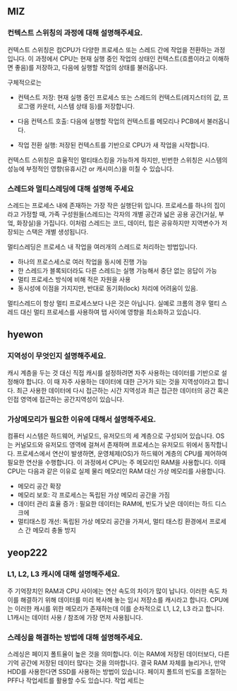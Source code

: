 ## MIZ

### 컨텍스트 스위칭의 과정에 대해 설명해주세요.

컨텍스트 스위칭은 컴CPU가 다양한 프로세스 또는 스레드 간에 작업을 전환하는 과정입니다. 이 과정에서 CPU는 현재 실행 중인 작업의 상태인 컨텍스트(흐름이라고 이해하면 좋음)를 저장하고, 다음에 실행할 작업의 상태를 불러옵니다.

구체적으로는

- 컨텍스트 저장: 현재 실행 중인 프로세스 또는 스레드의 컨텍스트(레지스터의 값, 프로그램 카운터, 시스템 상태 등)를 저장합니다.

- 다음 컨텍스트 호출: 다음에 실행할 작업의 컨텍스트를 메모리나 PCB에서 불러옵니다.

- 작업 전환 실행: 저장된 컨텍스트를 기반으로 CPU가 새 작업을 시작합니다.

컨텍스트 스위칭은 효율적인 멀티태스킹을 가능하게 하지만, 빈번한 스위칭은 시스템의 성능에 부정적인 영향(유휴시간 or 캐시미스)을 미칠 수 있습니다.

### 스레드와 멀티스레딩에 대해 설명해 주세요

스레드는 프로세스 내에 존재하는 가장 작은 실행단위 입니다.
프로세스를 하나의 집이라고 가정할 때, 가족 구성원들(스레드)는 각자의 개별 공간과 넓은 공용 공간(거실, 부엌, 화장실)을 가집니다.
이처럼 스레드는 코드, 데이터, 힙은 공유하지만 지역변수가 저장되는 스택은 개별 생성됩니다.

멀티스레딩은 프로세스 내 작업을 여러개의 스레드로 처리하는 방법입니다.

- 하나의 프로스세스로 여러 작업을 동시에 진행 가능
- 한 스레드가 블록되더라도 다른 스레드는 실행 가능해서 중단 없는 응답이 가능
- 멀티 프로세스 방식에 비해 적은 자원을 사용
- 동시성에 이점을 가지지만, 반대로 동기화(lock) 처리에 어려움이 있음.

멀티스레드이 항상 멀티 프로세스보다 나은 것은 아닙니다. 실예로 크롬의 경우 멀티 스레드 대신 멀티 프로세스를 사용하여 탭 사이에 영향을 최소화하고 있습니다.

## hyewon

### 지역성이 무엇인지 설명해주세요.

캐시 계층을 두는 것 대신 직접 캐시를 설정하려면 자주 사용하는 데이터를 기반으로 설정해야 합니다. 이 때 자주 사용하는 데이터에 대한 근거가 되는 것을 지역성이라고 합니다. 최근 사용한 데이터에 다시 접근하는 시간 지역성과 최근 접근한 데이터의 공간 혹은 인접 영역에 접근하는 공간지역성이 있습니다.

### 가상메모리가 필요한 이유에 대해서 설명해주세요.

컴퓨터 시스템은 하드웨어, 커널모드, 유저모드의 세 계층으로 구성되어 있습니다. OS는 커널모드와 유저모드 영역에 걸쳐서 존재하며 프로세스는 유저모드 위에서 동작합니다. 프로세스에서 연산이 발생하면, 운영체제(OS)가 하드웨어 계층의 CPU를 제어하여 필요한 연산을 수행합니다. 이 과정에서 CPU는 주 메모리인 RAM을 사용합니다. 이때 CPU는 다음과 같은 이유로 실제 물리 메모리인 RAM 대신 가상 메모리를 사용합니다.

- 메모리 공간 확장
- 메모리 보호: 각 프로세스는 독립된 가상 메모리 공간을 가짐
- 데이터 관리 효율 증가 : 필요한 데이터는 RAM에, 빈도가 낮은 데이터는 하드 디스크에
- 멀티태스킹 개선: 독립된 가상 메모리 공간을 가져서, 멀티 태스킹 환경에서 프로세스 간 메모리 충돌 방지

## yeop222

### L1, L2, L3 캐시에 대해 설명해주세요.

주 기억장치인 RAM과 CPU 사이에는 연산 속도의 차이가 많이 납니다. 이러한 속도 차이를 해결하기 위해 데이터를 미리 복사해 놓는 임시 저장소를 캐시라고 합니다.
CPU에는 이러한 캐시를 위한 메모리가 존재하는데 이를 순차적으로 L1, L2, L3 라고 합니다.
L1캐시는 데이터 사용 / 참조에 가장 먼저 사용됩니다.

### 스레싱을 해결하는 방법에 대해 설명해주세요.

스레싱은 페이지 폴트율이 높은 것을 의미합니다. 이는 RAM에 저장된 데이터보다, 다른 기억 공간에 저장된 데이터 많다는 것을 의마합니다.
결국 RAM 자체를 늘리거나, 만약 HDD를 사용한다면 SSD를 사용하는 방법이 있습니다. 페이지 폴트의 빈도를 조절하는 PFF나 작업세트를 활용할 수도 있습니다.
작업 세트는
